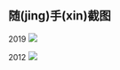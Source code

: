 ## 随(jing)手(xin)截图

2019
![](http://du1abadd.org/images/2019/20190308_13-42-33.png)

2012
![](http://du1abadd.org/images/2012/2012-04-23_1680x1050.png)
